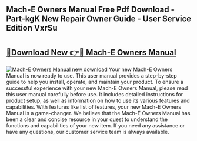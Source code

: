 ## Mach-E Owners Manual Free Pdf Download - Part-kgK New Repair Owner Guide - User Service Edition VxrSu

# <h2><a href="http://bc15644.oget.top/?id=Mach-E+Owners+Manual">🔗Download New 👉🔴 Mach-E Owners Manual</a></h2>

[![Mach-E Owners Manual new download](https://i.imgur.com/5g1atiW.png)](http://bc15644.oget.top/?id=Mach-E+Owners+Manual)
Your new Mach-E Owners Manual is now ready to use. This user manual provides a step-by-step guide to help you install, operate, and maintain your product. To ensure a successful experience with your new Mach-E Owners Manual, please read this user manual carefully before use. It includes detailed instructions for product setup, as well as information on how to use its various features and capabilities. With features like list of features, your new Mach-E Owners Manual is a game-changer. We believe that the Mach-E Owners Manual has been a clear and concise resource in your quest to understand the functions and capabilities of your new item. If you need any assistance or have any questions, our customer service team is always available.

